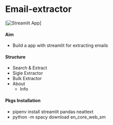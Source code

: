 # Email-extractor

[![Streamlit App](https://static.streamlit.io/badges/streamlit_badge_black_white.svg)]

#### Aim
+ Build a app with streamlit for extracting emails

#### Structure
+ Search & Extract
+ Sigle Extractor
+ Bulk Extractor
+ About
	- Info

#### Pkgs Installation
+ pipenv install streamlit pandas neattext
+ python -m spacy download en_core_web_sm
